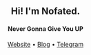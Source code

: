 <h2 align="center">Hi! I'm Nofated.</h2>
<h4 align="center">Never Gonna Give You UP</h4>
<p align="center">
  <a href="https://nofated.win">Website</a> •
  <a href="https://blog.nofated.win">Blog</a> •
  <a href="https://t.me/nofated">Telegram</a>
</p>
